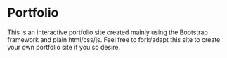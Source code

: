 # Portfolio
This is an interactive portfolio site created mainly using the Bootstrap framework and plain html/css/js. Feel free to fork/adapt this site to create your own portfolio site if you so desire.
